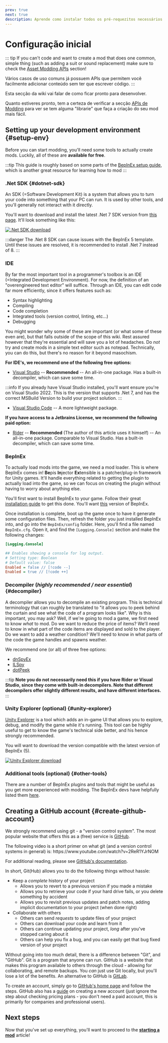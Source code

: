 ```yaml
---
prev: true
next: true
description: Aprende como instalar todos os pré-requezitos necessários para começar a criar mods para o Lethal Company.
---
```


# Configuração inicial

::: tip
If you can't code and want to create a mod that does one common, simple thing (such as adding a suit or sound replacement) make sure to check the [Asset Modding APIs](/dev/apis/overview#asset-apis) section!

Vários casos de uso comuns já possuem APIs que permitem você facilmente adicionar conteúdo sem ter que escrever código.
:::

Esta secção da wiki vai falar de como ficar pronto para desenvolver.

Quanto estiveres pronto, tem a certeza de verificar a secção [APIs de Modding](/dev/apis/overview) para ver se tem alguma "librarie" que faça a criação do seu mod mais fácil.

## Setting up your development environment {#setup-env}

Before you can start modding, you'll need some tools to actually create mods. Luckily, all of these are **available for free**.

:::tip
This guide is roughly based on some parts of the [BepInEx setup guide](https://docs.bepinex.dev/articles/dev_guide/plugin_tutorial/1_setup.html), which is another great resource for learning how to mod
:::

### .Net SDK {#dotnet-sdk}

An SDK (=Software Development Kit) is a system that allows you to turn your code into something that your PC can run. It is used by other tools, and you'll generally not interact with it directly.

You'll want to download and install the latest .Net 7 SDK version from [this page](https://dotnet.microsoft.com/en-us/download/dotnet/7.0). It'll look something like this:

[![.Net SDK download](/images/initial-setup/net7sdkdownload.png)](https://dotnet.microsoft.com/en-us/download/dotnet/7.0)

:::danger
The .Net 8 SDK can cause issues with the BepInEx 5 template. Until these issues are resolved, it is recommended to install .Net 7 instead of 8.
:::

### IDE

By far the most important tool in a programmer's toolbox is an IDE (=Integrated Development Environment). For now, the definition of an "overengineered text editor" will suffice. Through an IDE, you can edit code far more efficiently, since it offers features such as:

- Syntax highlighting
- Compiling
- Code completion
- Integrated tools (version control, linting, etc...)
- Debugging

You might wonder why some of these are important (or what some of these even are), but that falls outside of the scope of this wiki. Rest assured however that they're essential and will save you a lot of headaches. Do _not_ try and create mods in a simple text editor such as notepad. Technically, you can do this, but there's no reason for it beyond masochism.

**For IDE's, we recommend one of the following free options:**

- [Visual Studio](https://visualstudio.microsoft.com/) -- **Recommended** -- An all-in-one package. Has a built-in decompiler, which can save some time.

:::info
If you already have Visual Studio installed, you'll want ensure you're on Visual Studio 2022. This is the version that supports .Net 7, and has the correct MSBuild Version to build your project solution.
:::

- [Visual Studio Code](https://code.visualstudio.com/) -- A more lightweight package.

**If you have access to a Jetbrains License, we recommend the following paid option:**

- [Rider](https://www.jetbrains.com/rider/) -- **Recommended** (The author of this article uses it himself) -- An all-in-one package. Comparable to Visual Studio. Has a built-in decompiler, which can save some time.

### BepInEx

To actually load mods into the game, we need a mod loader. This is where BepInEx comes in! **Be**pis **In**jector **Ex**tensible is a patcher/plug-in framework for Unity games. It'll handle everything related to getting the plugin to actually load into the game, so we can focus on creating the plugin without having to worry about anything else.

You'll first want to install BepInEx to your game. Follow their great [installation guide](https://docs.bepinex.dev/articles/user_guide/installation/index.html) to get this done. You'll want [this](https://github.com/BepInEx/BepInEx/releases/download/v5.4.22/BepInEx_x64_5.4.22.0.zip) version of BepInEx.

Once installation is complete, boot up the game once to have it generate some configuration files. Then, refresh the folder you just installed BepInEx into, and go into the `BepInEx/config` folder. Here, you'll find a file named `BepInEx.cfg`. Open it, and find the `[Logging.Console]` section and make the following changes:

```ini
[Logging.Console]

## Enables showing a console for log output.
# Setting type: Boolean
# Default value: false
Enabled = false // [!code --]
Enabled = true // [!code ++]
```

### Decompiler (_highly recommended / near essential_) {#decompiler}

A decompiler allows you to decompile an existing program. This is technical terminology that can roughly be translated to "it allows you to peek behind the curtain and see what the code of a program looks like". Why is this important, you may ask? Well, if we're going to mod a game, we first need to know _what_ to mod. Do we want to reduce the price of items? We'll need to know in what part of the code items are displayed and sold to the player. Do we want to add a weather condition? We'll need to know in what parts of the code the game handles and spawns weather.

We recommend one (or all) of three free options:

- [dnSpyEx](https://github.com/dnSpyEx/dnSpy)
- [ILSpy](https://github.com/icsharpcode/ILSpy)
- [dotPeek](https://www.jetbrains.com/decompiler/)

:::tip
**Note you do not necessarily need this if you have Rider or Visual Studio, since they come with built-in decompilers. Note that different decompilers offer slightly different results, and have different interfaces.**
:::

### Unity Explorer (optional) {#unity-explorer}

[Unity Explorer](https://github.com/sinai-dev/UnityExplorer) is a tool which adds an in-game UI that allows you to explore, debug, and modify the game while it's running. This tool can be highly useful to get to know the game's technical side better, and his hence strongly recommended.

You will want to download the version compatible with the latest version of BepInEx (5).

[![Unity Explorer download](/images/initial-setup/unityexplorerdownload.png)](https://github.com/sinai-dev/UnityExplorer/releases/latest/download/UnityExplorer.BepInEx5.Mono.zip)

### Additional tools (optional) {#other-tools}

There are a number of BepInEx plugins and tools that might be useful as you get more experienced with modding. The BepInEx devs have helpfully listed them [here](https://docs.bepinex.dev/articles/dev_guide/dev_tools.html).

## Creating a GitHub account {#create-github-account}

We strongly recommend using git - a "version control system". The most popular website that offers this as a (free) service is [GitHub](https://github.com/).

The following video is a short primer on what git (and a version control systems in general) is: https\://www\.youtube.com/watch?v=2ReR1YJrNOM

For additional reading, please see [GitHub's documentation](https://docs.github.com/en/get-started/quickstart/hello-world).

In short, Git(Hub) allows you to do the following things without hassle:

- Keep a _complete_ history of your project
  - Allows you to revert to a previous version if you made a mistake
  - Allows you to retrieve your code if your hard drive fails, or you delete something by accident
  - Allows you to revisit previous updates and patch notes, adding implicit documentation to your project (when done right)
- Collaborate with others
  - Others can send _requests_ to update files of your project
  - Others can download your code and learn from it
  - Others can continue updating your project, _long_ after you've stopped caring about it
  - Others can help you fix a bug, and you can easily get that bug fixed version of your project

Without going into too much detail, there is a difference between "Git", and "GitHub". Git is a program that anyone can run. GitHub is a website that makes this program available to others through the cloud - allowing for collaborating, and remote backups. You _can_ just use Git locally, but you'll lose a lot of the benefits. An alternative to GitHub is [GitLab](https://about.gitlab.com/).

To create an account, simply go to [GitHub's home page](https://github.com/) and follow the steps. GitHub also has a [guide](https://docs.github.com/en/get-started/onboarding/getting-started-with-your-github-account) on creating a new account (just ignore the step about checking pricing plans - you don't need a paid account, this is primarily for companies and professional users).

## Next steps

Now that you've set up everything, you'll want to proceed to the **[starting a mod](starting-a-mod)** article!
